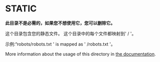 # STATIC

**此目录不是必需的，如果您不想使用它，您可以删除它。**

这个目录包含您的静态文件。
这个目录中的每个文件都映射到' / '。

示例:“robots/robots.txt ' is mapped as ' /robots.txt '。

More information about the usage of this directory in [the documentation](https://nuxtjs.org/guide/assets#static).
